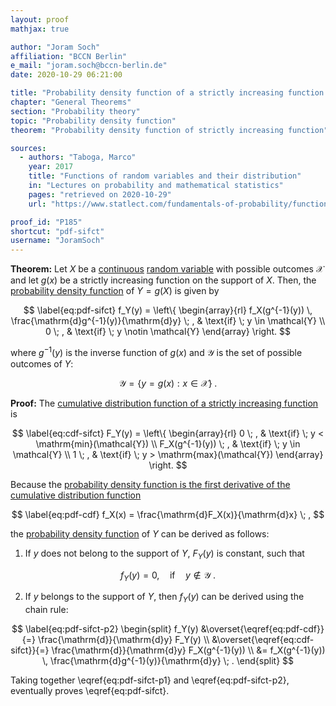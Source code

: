 ```yaml
---
layout: proof
mathjax: true

author: "Joram Soch"
affiliation: "BCCN Berlin"
e_mail: "joram.soch@bccn-berlin.de"
date: 2020-10-29 06:21:00

title: "Probability density function of a strictly increasing function of a continuous random variable"
chapter: "General Theorems"
section: "Probability theory"
topic: "Probability density function"
theorem: "Probability density function of strictly increasing function"

sources:
  - authors: "Taboga, Marco"
    year: 2017
    title: "Functions of random variables and their distribution"
    in: "Lectures on probability and mathematical statistics"
    pages: "retrieved on 2020-10-29"
    url: "https://www.statlect.com/fundamentals-of-probability/functions-of-random-variables-and-their-distribution#hid4"

proof_id: "P185"
shortcut: "pdf-sifct"
username: "JoramSoch"
---
```



**Theorem:** Let $X$ be a [continuous](/D/rvar-disc) [random variable](/D/rvar) with possible outcomes $\mathcal{X}$ and let $g(x)$ be a strictly increasing function on the support of $X$. Then, the [probability density function](/D/pdf) of $Y = g(X)$ is given by

$$ \label{eq:pdf-sifct}
f_Y(y) = \left\{
\begin{array}{rl}
f_X(g^{-1}(y)) \, \frac{\mathrm{d}g^{-1}(y)}{\mathrm{d}y} \; , & \text{if} \; y \in \mathcal{Y} \\
0 \; , & \text{if} \; y \notin \mathcal{Y}
\end{array}
\right.
$$

where $g^{-1}(y)$ is the inverse function of $g(x)$ and $\mathcal{Y}$ is the set of possible outcomes of $Y$:

$$ \label{eq:Y-range}
\mathcal{Y} = \left\lbrace y = g(x): x \in \mathcal{X} \right\rbrace \; .
$$


**Proof:** The [cumulative distribution function of a strictly increasing function](/P/cdf-sifct) is

$$ \label{eq:cdf-sifct}
F_Y(y) = \left\{
\begin{array}{rl}
0 \; , & \text{if} \; y < \mathrm{min}(\mathcal{Y}) \\
F_X(g^{-1}(y)) \; , & \text{if} \; y \in \mathcal{Y} \\
1 \; , & \text{if} \; y > \mathrm{max}(\mathcal{Y})
\end{array}
\right.
$$

Because the [probability density function is the first derivative of the cumulative distribution function](/P/pdf-cdf)

$$ \label{eq:pdf-cdf}
f_X(x) = \frac{\mathrm{d}F_X(x)}{\mathrm{d}x} \; ,
$$

the [probability density function](/D/pdf) of $Y$ can be derived as follows:

1) If $y$ does not belong to the support of $Y$, $F_Y(y)$ is constant, such that

$$ \label{eq:pdf-sifct-p1}
f_Y(y) = 0, \quad \text{if} \quad y \notin \mathcal{Y} \; .
$$

2) If $y$ belongs to the support of $Y$, then $f_Y(y)$ can be derived using the chain rule:

$$ \label{eq:pdf-sifct-p2}
\begin{split}
f_Y(y) &\overset{\eqref{eq:pdf-cdf}}{=} \frac{\mathrm{d}}{\mathrm{d}y} F_Y(y) \\
&\overset{\eqref{eq:cdf-sifct}}{=} \frac{\mathrm{d}}{\mathrm{d}y} F_X(g^{-1}(y)) \\
&= f_X(g^{-1}(y)) \, \frac{\mathrm{d}g^{-1}(y)}{\mathrm{d}y} \; .
\end{split}
$$

Taking together \eqref{eq:pdf-sifct-p1} and \eqref{eq:pdf-sifct-p2}, eventually proves \eqref{eq:pdf-sifct}.